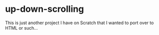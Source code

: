 # up-down-scrolling
This is just another project I have on Scratch that I wanted to port over to HTML or such...
